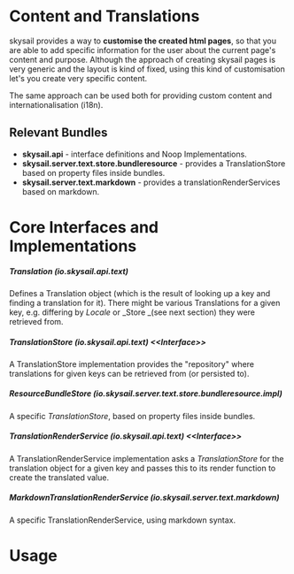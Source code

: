 # Content and Translations

skysail provides a way to **customise the created html pages**, so that you are able to add specific information for the user about the current page's content and purpose. Although the approach of creating skysail pages is very generic and the layout is kind of fixed, using this kind of customisation let's you create very specific content.

The same approach can be used both for providing custom content and internationalisation \(i18n\).

## Relevant Bundles

* **skysail.api** - interface definitions and Noop Implementations.
* **skysail.server.text.store.bundleresource** - provides a TranslationStore based on property files inside bundles.
* **skysail.server.text.markdown** - provides a translationRenderServices based on markdown.

# Core Interfaces and Implementations

##### Translation \(io.skysail.api.text\)

Defines a Translation object \(which is the result of looking up a key and finding a translation for it\). There might be various Translations for a given key, e.g. differing by _Locale_ or _Store _\(see next section\) they were retrieved from.

##### TranslationStore \(io.skysail.api.text\) &lt;&lt;Interface&gt;&gt;

A TranslationStore implementation provides the "repository" where translations for given keys can be retrieved from \(or persisted to\).

##### ResourceBundleStore \(io.skysail.server.text.store.bundleresource.impl\)

A specific _TranslationStore_, based on property files inside bundles.

##### TranslationRenderService \(io.skysail.api.text\) &lt;&lt;Interface&gt;&gt;

A TranslationRenderService implementation asks a _TranslationStore_ for the translation object for a given key and passes this to its render function to create the translated value.

##### MarkdownTranslationRenderService \(io.skysail.server.text.markdown\)

A specific TranslationRenderService, using markdown syntax.

# Usage



